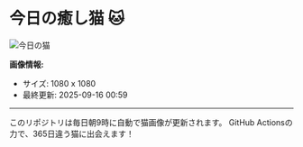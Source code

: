 # 今日の癒し猫 🐱

![今日の猫](https://cdn2.thecatapi.com/images/5dF28H7__.jpg)

**画像情報:**
- サイズ: 1080 x 1080
- 最終更新: 2025-09-16 00:59

---

このリポジトリは毎日朝9時に自動で猫画像が更新されます。
GitHub Actionsの力で、365日違う猫に出会えます！
